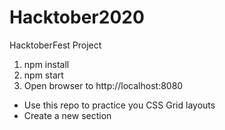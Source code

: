 # Hacktober2020
HacktoberFest Project 

1. npm install
2. npm start
3. Open browser to http://localhost:8080
- Use this repo to practice you CSS Grid layouts
- Create a new section 



